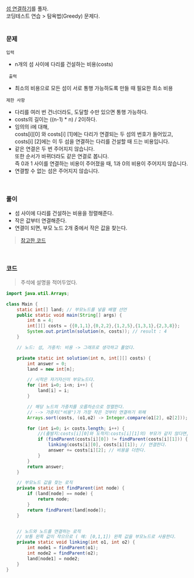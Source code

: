[섬 연결하기](https://school.programmers.co.kr/learn/courses/30/lessons/42861)를 풀자. <br>
코딩테스트 연습 > 탐욕법(Greedy) 문제다. <br><br>

### 문제 

`입력` <br>
+ n개의 섬 사이에 다리를 건설하는 비용(costs)

` 출력` <br>
+ 최소의 비용으로 모든 섬이 서로 통행 가능하도록 만들 때 필요한 최소 비용

`제한 사항` <br>
+ 다리를 여러 번 건너더라도, 도달할 수만 있으면 통행 가능하다.
+ costs의 길이는 ((n-1) * n) / 2이하다.
+ 임의의 i에 대해, <br> costs[i][0] 와 costs[i] [1]에는 다리가 연결되는 두 섬의 번호가 들어있고,  <br> costs[i] [2]에는 이 두 섬을 연결하는 다리를 건설할 때 드는 비용입니다.
+ 같은 연결은 두 번 주어지지 않습니다. <br> 또한 순서가 바뀌더라도 같은 연결로 봅니다. <br> 즉 0과 1 사이를 연결하는 비용이 주어졌을 때, 1과 0의 비용이 주어지지 않습니다.
+ 연결할 수 없는 섬은 주어지지 않습니다.

<br>

### 풀이
+ 섬 사이에 다리를 건설하는 비용을 정렬해준다.
+ 작은 값부터 연결해준다.
+ 연결이 되면, 부모 노드 2개 중에서 작은 값을 찾는다.
> [참고한 코드](https://kunduz.tistory.com/entry/Programmers-%ED%94%84%EB%A1%9C%EA%B7%B8%EB%9E%98%EB%A8%B8%EC%8A%A4-42861-%EC%84%AC-%EC%97%B0%EA%B2%B0%ED%95%98%EA%B8%B0-JAVA?category=921985?category=921985)

<br>

### 코드
> 주석에 설명을 적어두었다.

```java
import java.util.Arrays;

class Main {
    static int[] land; // 부모노드를 넣을 배열 선언
    public static void main(String[] args) {
        int n = 4;
        int[][] costs = {{0,1,1},{0,2,2},{1,2,5},{1,3,1},{2,3,8}};
        System.out.println(solution(n, costs)); // result : 4
    }

    // 노드: 섬, 가중치: 비용 -> 그래프로 생각하고 풀었다.

    private static int solution(int n, int[][] costs) {
        int answer = 0;
        land = new int[n];

        // 시작은 자기자신이 부모노드다.
        for (int i=0; i<n; i++) {
            land[i] = i;
        }

        // 해당 노드의 가중치를 오름차순으로 정렬한다.
        // --> 가중치("비용")가 가장 작은 것부터 연결하기 위해
        Arrays.sort(costs, (o1,o2) -> Integer.compare(o1[2], o2[2]));

        for (int i=0; i< costs.length; i++) {
            //(출발지:costs[i][0]와 도착지:costs[i][1]의) 부모가 같지 않다면, 연결이 안된 최솟값이므로
            if (findParent(costs[i][0]) != findParent(costs[i][1])) {
                linking(costs[i][0], costs[i][1]); // 연결한다.
                answer += costs[i][2]; // 비용을 더한다.
            }
        }
        return answer;
    }

    // 부모노드 값을 찾는 로직
    private static int findParent(int node) {
        if (land[node] == node) {
            return node;
        }
        return findParent(land[node]);
    }


    // 노드와 노드를 연결하는 로직
    // 보통 왼쪽 값이 작으므로 ( 예: [0,1,1]) 왼쪽 값을 부모노드로 사용한다.
    private static void linking(int o1, int o2) {
        int node1 = findParent(o1);
        int node2 = findParent(o2);
        land[node1] = node2;
    }
}
```
